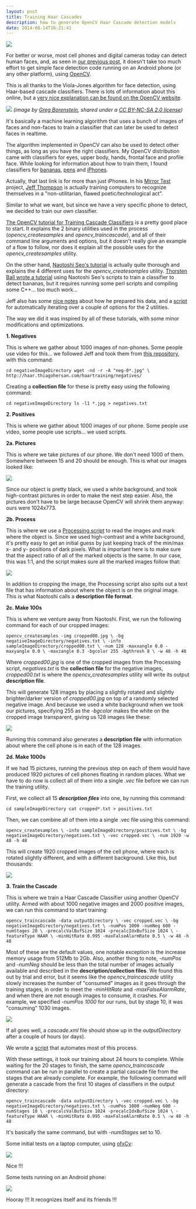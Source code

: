 ```yaml
---
layout: post
title: Training Haar Cascades
description: how to generate OpenCV Haar Cascade detection models
date: 2014-08-14T16:21:41
---
```

![](/assets/posts/training-haar-cascades/haarTester40843.jpg)

For better or worse, most cell phones and digital cameras today can detect human faces, and, as seen in [our previous post](/post/android-opencv/), it doesn't take too much effort to get simple face detection code running on an Android phone (or any other platform), using [OpenCV](http://opencv.org/).

This is all thanks to the Viola-Jones algorithm for face detection, using Haar-based cascade classifiers. There is lots of information about this online, but a [very nice explanation can be found on the OpenCV website](http://opencv-python-tutroals.readthedocs.io/en/latest/py_tutorials/py_objdetect/py_face_detection/py_face_detection.html).

![](/assets/posts/training-haar-cascades/haarFace.jpg) *(image by [Greg Borenstein](https://www.flickr.com/photos/unavoidablegrain/), shared under a [CC BY-NC-SA 2.0 license](https://creativecommons.org/licenses/by-nc-sa/2.0/))*

It's basically a machine learning algorithm that uses a bunch of images of faces and non-faces to train a classifier that can later be used to detect faces in realtime.

The algorithm implemented in OpenCV can also be used to detect other things, as long as you have the right classifiers. My OpenCV distribution came with classifiers for eyes, upper body, hands, frontal face and profile face. While looking for information about how to train them, I found classifiers for [bananas](http://coding-robin.de/2013/07/22/train-your-own-opencv-haar-classifier.html), [pens](http://opencvuser.blogspot.com/2011/08/creating-haar-cascade-classifier-aka.html) and [iPhones](https://github.com/jeffThompson/MirrorTest/tree/master/AutomatedTraining).

Actually, that last link is for more than just iPhones. In his [Mirror Test](http://www.jeffreythompson.org/mirror-test.php) project, [Jeff Thompson](http://www.jeffreythompson.org/) is actually training computers to recognize themselves in a "non-utilitarian, flawed poetic/technological act".

Similar to what we want, but since we have a very specific phone to detect, we decided to train our own classifier.

[The OpenCV tutorial for Training Cascade Classifiers](http://docs.opencv.org/doc/user_guide/ug_traincascade.html) is a pretty good place to start. It explains the 2 binary utilities used in the process (*opencv_createsamples* and *opencv_traincascade*), and all of their command line arguments and options, but it doesn't really give an example of a flow to follow, nor does it explain all the possible uses for the *opencv_createsamples* utility.

On the other hand, [Naotoshi Seo's tutorial](http://note.sonots.com/SciSoftware/haartraining.html) is actually quite thorough and explains the 4 different uses for the *opencv_createsamples* utility. [Thorsten Ball wrote a tutorial](http://coding-robin.de/2013/07/22/train-your-own-opencv-haar-classifier.html) using Naotoshi Seo's scripts to train a classifier to detect bananas, but it requires running some perl scripts and compiling some C++... too much work...

Jeff also has some [nice notes](https://github.com/jeffThompson/MirrorTest/blob/master/TrainingInstructions.md) about how he prepared his data, and a [script](https://github.com/jeffThompson/MirrorTest/blob/master/AutomatedTraining/AutomateOpenCVTraining.py) for automatically iterating over a couple of options for the 2 utilities.

The way we did it was inspired by all of these tutorials, with some minor modifications and optimizations.

**1. Negatives**
  
This is where we gather about 1000 images of non-phones. Some people use video for this... we followed Jeff and took them from [this repository](https://code.google.com/p/tutorial-haartraining/), with this command:

`cd negativeImageDirectory
wget -nd -r -A "neg-0*.jpg" \
http://haar.thiagohersan.com/haartraining/negatives/`

Creating a **collection file** for these is pretty easy using the following command:

`cd negativeImageDirectory
ls -l1 *.jpg > negatives.txt`

**2. Positives**
  
This is where we gather about 1000 images of our phone. Some people use video, some people use scripts... we used scripts.

**2a. Pictures**
  
This is where we take pictures of our phone. We don't need 1000 of them. Somewhere between 15 and 20 should be enough. This is what our images looked like:
  
![](/assets/posts/training-haar-cascades/haarPositiveImage.jpg)

Since our object is pretty black, we used a white background, and took high-contrast pictures in order to make the next step easier. Also, the pictures don't have to be large because OpenCV will shrink them anyway: ours were 1024x773.

**2b. Process**
  
This is where we use a [Processing script](https://github.com/thiagohersan/memememe/tree/master/Processing/PositiveCollectionTagger) to read the images and mark where the object is. Since we used high-contrast and a white background, it's pretty easy to get an initial guess by just keeping track of the min/max x- and y- positions of dark pixels. What is important here is to make sure that the aspect ratio of all of the marked objects is the same. In our case, this was 1:1, and the script makes sure all the marked images follow that:
  
![](/assets/posts/training-haar-cascades/haarPositiveImageCropper.png)

In addition to cropping the image, the Processing script also spits out a text file that has information about where the object is on the original image. This is what Naotoshi calls a **description file format**.

**2c. Make 100s**
  
This is where we venture away from Naotoshi. First, we run the following command for each of our cropped images:

`opencv_createsamples -img cropped00.jpg \
-bg negativeImageDirectory/negatives.txt \
-info sampleImageDirectory/cropped00.txt \
-num 128 -maxxangle 0.0 -maxyangle 0.0 \
-maxzangle 0.3 -bgcolor 255 -bgthresh 8 \
-w 48 -h 48`

Where *cropped00.jpg* is one of the cropped images from the Processing script, *negatives.txt* is the **collection file** for the negative images, *cropped00.txt* is where the *opencv_createsamples* utility will write its output **description file**.

This will generate 128 images by placing a slightly rotated and slightly brighter/darker version of *cropped00.jpg* on top of a randomly selected negative image. And because we used a white background when we took our pictures, specifying 255 as the *-bgcolor* makes the white on the cropped image transparent, giving us 128 images like these:

![](/assets/posts/training-haar-cascades/haarTrainingImages.png)

Running this command also generates a **description file** with information about where the cell phone is in each of the 128 images.

**2d. Make 1000s**
  
If we had 15 pictures, running the previous step on each of them would have produced 1920 pictures of cell phones floating in random places. What we have to do now is collect all of them into a single *.vec* file before we can run the training utility.

First, we collect all 15 **_description files_** into one, by running this command:

`cd sampleImageDirectory
cat cropped*.txt > positives.txt`

Then, we can combine all of them into a single .vec file using this command:

`opencv_createsamples \
-info sampleImageDirectory/positives.txt \
-bg negativeImageDirectory/negatives.txt \
-vec cropped.vec \
-num 1920 -w 48 -h 48`

This will create 1920 cropped images of the cell phone, where each is rotated slightly different, and with a different background. Like this, but thousands:
  
![](/assets/posts/training-haar-cascades/haarVecOpenCV.jpg)

**3. Train the Cascade**
  
This is where we train a Haar Cascade Classifier using another OpenCV utility. Armed with about 1000 negative images and 2000 positive images, we can run this command to start training:

`opencv_traincascade -data outputDirectory \
-vec cropped.vec \
-bg negativeImageDirectory/negatives.txt \
-numPos 1000 -numNeg 600 -numStages 20 \
-precalcValBufSize 1024 -precalcIdxBufSize 1024 \
-featureType HAAR \
-minHitRate 0.995 -maxFalseAlarmRate 0.5 \
-w 48 -h 48`

Most of these are the default values, one notable exception is the increase memory usage from 512Mb to 2Gb. Also, another thing to note, *-numPos* and *-numNeg* should be less than the total number of images actually available and described in the **description/collection files**. We found this out by trial and error, but it seems like the *opencv_traincascade* utility slowly increases the number of  "consumed" images as it goes through the training stages, in order to meet the *-minHitRate* and *-maxFalseAlarmRate*, and when there are not enough images to consume, it crashes. For example, we specified *-numPos 1000* for our runs, but by stage 10, it was "consuming" 1030 images.
  
![](/assets/posts/training-haar-cascades/haarTerminal.png)

If all goes well, a *cascade.xml* file should show up in the *outputDirectory* after a couple of hours (or days).

We wrote a [script](https://github.com/thiagohersan/memememe/tree/master/Python/createHaarCascade) that automates most of this process.

With these settings, it took our training about 24 hours to complete. While waiting for the 20 stages to finish, the same *opencv_traincascade* command can be run in parallel to create a partial cascade file from the stages that are already complete. For example, the following command will generate a cascade from the first 10 stages of classifiers in the output directory:

`opencv_traincascade -data outputDirectory \
-vec cropped.vec \
-bg negativeImageDirectory/negatives.txt \
-numPos 1000 -numNeg 600 -numStages 10 \
-precalcValBufSize 1024 -precalcIdxBufSize 1024 \
-featureType HAAR \
-minHitRate 0.995 -maxFalseAlarmRate 0.5 \
-w 48 -h 48`

It's basically the same command, but with *-numStages* set to 10.

Some initial tests on a laptop computer, using [ofxCv](https://github.com/kylemcdonald/ofxCv/tree/master/example-face):

![](/assets/posts/training-haar-cascades/haarTester36868.jpg)

Nice !!!

Some tests running on an Android phone:
  
![](/assets/posts/training-haar-cascades/haarTester40979.png)

Hooray !!! It recognizes itself and its friends !!!
